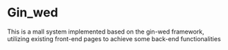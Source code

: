 # Gin_wed
This is a mall system implemented based on the gin-wed framework, utilizing existing front-end pages to achieve some back-end functionalities
